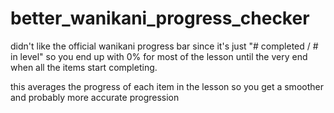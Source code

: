 # better_wanikani_progress_checker

didn't like the official wanikani progress bar since it's just "# completed / # in level" so you end up with 0% for most of the lesson until the very end when all the items start completing.  

this averages the progress of each item in the lesson so you get a smoother and probably more accurate progression
